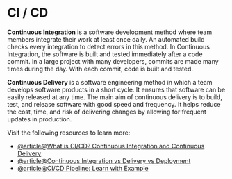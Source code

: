 # CI / CD

**Continuous Integration** is a software development method where team members integrate their work at least once daily. An automated build checks every integration to detect errors in this method. In Continuous Integration, the software is built and tested immediately after a code commit. In a large project with many developers, commits are made many times during the day. With each commit, code is built and tested.

**Continuous Delivery** is a software engineering method in which a team develops software products in a short cycle. It ensures that software can be easily released at any time. The main aim of continuous delivery is to build, test, and release software with good speed and frequency. It helps reduce the cost, time, and risk of delivering changes by allowing for frequent updates in production.

Visit the following resources to learn more:

- [@article@What is CI/CD? Continuous Integration and Continuous Delivery](https://www.guru99.com/continuous-integration.html)
- [@article@Continuous Integration vs Delivery vs Deployment](https://www.guru99.com/continuous-integration-vs-delivery-vs-deployment.html)
- [@article@CI/CD Pipeline: Learn with Example](https://www.guru99.com/ci-cd-pipeline.html)